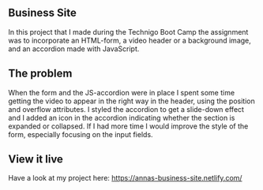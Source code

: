 ## Business Site

In this project that I made during the Technigo Boot Camp the assignment was to incorporate an HTML-form, a video header or a background image, and an accordion made with JavaScript. 

## The problem

When the form and the JS-accordion were in place I spent some time getting the video to appear in the right way in the header, using the position and overflow attributes. I styled the accordion to get a slide-down effect and I added an icon in the accordion indicating whether the section is expanded or collapsed. If I had more time I would improve the style of the form, especially focusing on the input fields.

## View it live
Have a look at my project here: https://annas-business-site.netlify.com/
